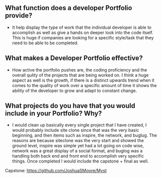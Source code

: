 ## What function does a developer Portfolio provide?
* It help display the type of work that the individual developer is able to accomplish as well as give a hands on deeper look into the code itself. This is huge if companies are looking for a specific style/task that they need to be able to be completed.
## What makes a Developer Portfolio effective?
* How active the portfolio pushes are, the coding proficiency and the overall qulity of the projects that are being worked on. I think a huge aspect as well is the growth, if there is a distinct upwards trend when it comes to the quality of work over a specific amount of time it shows the ability of the developer to grow and adapt to constant change.
## What projects do you have that you would include in your Portfolio? Why?
* I would clean up basically every single project that I have created, I would probably include site clone since that was the very basic beginning, and then items such as inspire, the network, and buglug. The reasons are because siteclone was the very start and showed the ground level, inspire was simple yet had a lot going on code wise, network was a great display of a social format, and buglog was a handling both back end and front end to accomplish very specific things. Once completed I would include the capstone + final as well.

Capstone: https://github.com/JoshuaSMoore/Myst